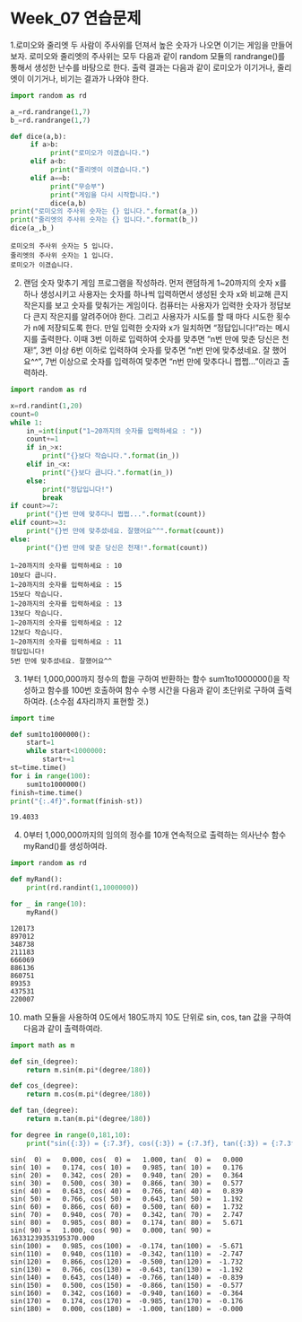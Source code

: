 # Week_07 연습문제

1.로미오와 줄리엣 두 사람이 주사위를 던져서 높은 숫자가 나오면 이기는 게임을 만들어 보자. 로미오와 줄리엣의 주사위는 모두 다음과 같이 random 모듈의 randrange()를 통해서 생성한 난수를 바탕으로 한다. 출력 결과는 다음과 같이 로미오가 이기거나, 줄리엣이 이기거나, 비기는 결과가 나와야 한다. 


```python
import random as rd

a_=rd.randrange(1,7)
b_=rd.randrange(1,7)

def dice(a,b):
     if a>b:
          print("로미오가 이겼습니다.")
     elif a<b:
          print("줄리엣이 이겼습니다.")
     elif a==b:
          print("무승부")
          print("게임을 다시 시작합니다.")
          dice(a,b)
print("로미오의 주사위 숫자는 {} 입니다.".format(a_))
print("줄리엣의 주사위 숫자는 {} 입니다.".format(b_))
dice(a_,b_)
```

    로미오의 주사위 숫자는 5 입니다.
    줄리엣의 주사위 숫자는 1 입니다.
    로미오가 이겼습니다.
    

2. 랜덤 숫자 맞추기 게임 프로그램을 작성하라. 먼저 랜덤하게 1~20까지의 숫자 x를 하나 생성시키고 사용자는 숫자를 하나씩 입력하면서 생성된 숫자 x와 비교해 큰지 작은지를 보고 숫자를 맞춰가는 게임이다. 컴퓨터는 사용자가 입력한 숫자가 정답보다 큰지 작은지를 알려주어야 한다. 그리고 사용자가 시도를 할 때 마다 시도한 횟수가 n에 저장되도록 한다. 만일 입력한 숫자와 x가 일치하면 “정답입니다!”라는 메시지를 출력한다. 이때 3번 이하로 입력하여 숫자를 맞추면 “n번 만에 맞춘 당신은 천재!”, 3번 이상 6번 이하로 입력하여 숫자를 맞추면 “n번 만에 맞추셨네요. 잘 했어요^^”, 7번 이상으로 숫자를 입력하여 맞추면 “n번 만에 맞추다니 쩝쩝…”이라고 출력하라.


```python
import random as rd

x=rd.randint(1,20)
count=0
while 1:
    in_=int(input("1~20까지의 숫자를 입력하세요 : "))
    count+=1
    if in_>x:
        print("{}보다 작습니다.".format(in_))
    elif in_<x:
        print("{}보다 큽니다.".format(in_))
    else:
        print("정답입니다!")
        break
if count>=7:
    print("{}번 만에 맞추다니 쩝쩝...".format(count))
elif count>=3:
    print("{}번 만에 맞추셨네요. 잘했어요^^".format(count))
else:
    print("{}번 만에 맞춘 당신은 천재!".format(count))

```

    1~20까지의 숫자를 입력하세요 : 10
    10보다 큽니다.
    1~20까지의 숫자를 입력하세요 : 15
    15보다 작습니다.
    1~20까지의 숫자를 입력하세요 : 13
    13보다 작습니다.
    1~20까지의 숫자를 입력하세요 : 12
    12보다 작습니다.
    1~20까지의 숫자를 입력하세요 : 11
    정답입니다!
    5번 만에 맞추셨네요. 잘했어요^^
    

3. 1부터 1,000,000까지 정수의 합을 구하여 반환하는 함수 sum1to1000000()을 작성하고 함수를 100번 호출하여 함수 수행 시간을 다음과 같이 초단위로 구하여 출력하여라. (소수점 4자리까지 표현할 것.)


```python
import time

def sum1to1000000():
    start=1
    while start<1000000:
        start+=1
st=time.time()
for i in range(100):
    sum1to1000000()
finish=time.time()
print("{:.4f}".format(finish-st))
```

    19.4033
    

4. 0부터 1,000,000까지의 임의의 정수를 10개 연속적으로 출력하는 의사난수 함수 myRand()를 생성하여라.


```python
import random as rd

def myRand():
    print(rd.randint(1,1000000))

for _ in range(10):
    myRand()
```

    120173
    897012
    348738
    211183
    666069
    886136
    860751
    89353
    437531
    220007
    

10. math 모듈을 사용하여 0도에서 180도까지 10도 단위로 sin, cos, tan 값을 구하여 다음과 같이 출력하여라.


```python
import math as m

def sin_(degree):
    return m.sin(m.pi*(degree/180))

def cos_(degree):
    return m.cos(m.pi*(degree/180))

def tan_(degree):
    return m.tan(m.pi*(degree/180))

for degree in range(0,181,10):
    print("sin({:3}) = {:7.3f}, cos({:3}) = {:7.3f}, tan({:3}) = {:7.3f}".format(degree,sin_(degree),degree,cos_(degree), degree,tan_(degree)))

```

    sin(  0) =   0.000, cos(  0) =   1.000, tan(  0) =   0.000
    sin( 10) =   0.174, cos( 10) =   0.985, tan( 10) =   0.176
    sin( 20) =   0.342, cos( 20) =   0.940, tan( 20) =   0.364
    sin( 30) =   0.500, cos( 30) =   0.866, tan( 30) =   0.577
    sin( 40) =   0.643, cos( 40) =   0.766, tan( 40) =   0.839
    sin( 50) =   0.766, cos( 50) =   0.643, tan( 50) =   1.192
    sin( 60) =   0.866, cos( 60) =   0.500, tan( 60) =   1.732
    sin( 70) =   0.940, cos( 70) =   0.342, tan( 70) =   2.747
    sin( 80) =   0.985, cos( 80) =   0.174, tan( 80) =   5.671
    sin( 90) =   1.000, cos( 90) =   0.000, tan( 90) = 16331239353195370.000
    sin(100) =   0.985, cos(100) =  -0.174, tan(100) =  -5.671
    sin(110) =   0.940, cos(110) =  -0.342, tan(110) =  -2.747
    sin(120) =   0.866, cos(120) =  -0.500, tan(120) =  -1.732
    sin(130) =   0.766, cos(130) =  -0.643, tan(130) =  -1.192
    sin(140) =   0.643, cos(140) =  -0.766, tan(140) =  -0.839
    sin(150) =   0.500, cos(150) =  -0.866, tan(150) =  -0.577
    sin(160) =   0.342, cos(160) =  -0.940, tan(160) =  -0.364
    sin(170) =   0.174, cos(170) =  -0.985, tan(170) =  -0.176
    sin(180) =   0.000, cos(180) =  -1.000, tan(180) =  -0.000
    


```python

```

